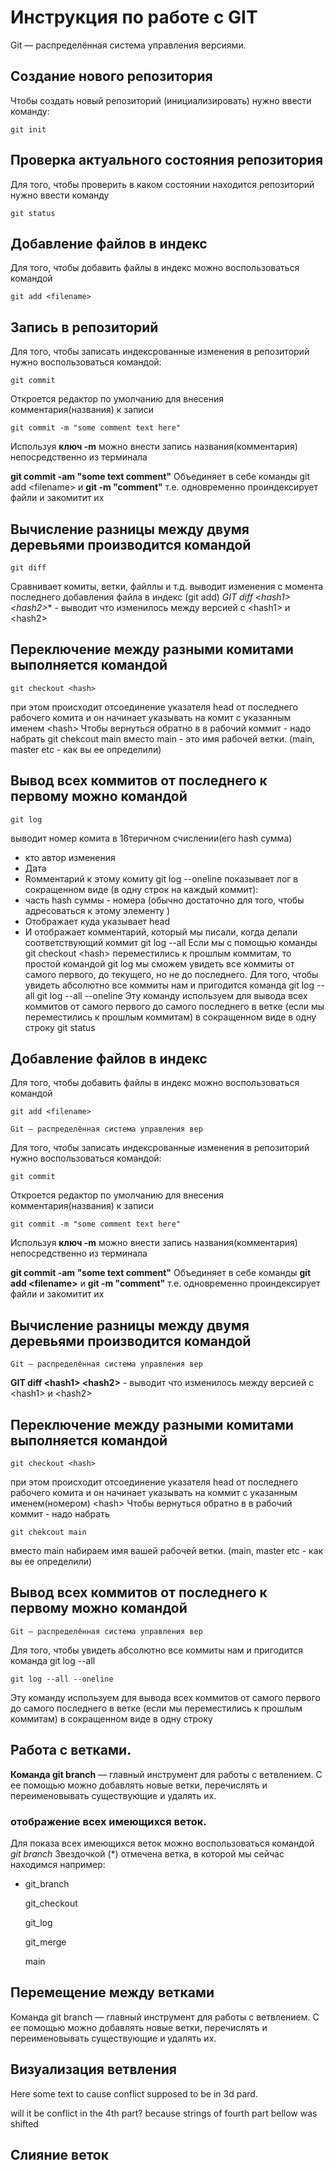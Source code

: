# Инструкция по работе с GIT
Git — распределённая система управления версиями.
## Создание нового репозитория
Чтобы создать новый репозиторий (инициализировать)
нужно ввести команду:

    git init

## Проверка актуального состояния репозитория

Для того, чтобы проверить в каком состоянии находится репозиторий нужно ввести команду

    git status
## Добавление файлов в индекс

   Для того, чтобы добавить файлы в индекс можно воспользоваться командой

    git add <filename> 
## Запись в репозиторий

Для того, чтобы записать индексрованные изменения в  репозиторий нужно воспользоваться командой:

    git commit 
Откроется редактор по умолчанию для внесения комментария(названия) к записи

    git commit -m "some comment text here"
Используя **ключ -m** можно внести запись названия(комментария) непосредственно из терминала

**git commit -am "some text comment"**
Объединяет в себе команды git add \<filename\> и **git -m "comment"**
т.е. одновременно проиндексирует файли и закомитит их

## Вычисление разницы между двумя деревьями производится командой

    git diff

Сравнивает комиты, ветки, файллы и т.д.
выводит изменения с  момента последнего добавления файла в индекс (git add)
*GIT diff \<hash1\> \<hash2\>** - выводит что изменилось между версией с \<hash1\> и \<hash2\>
## Переключение между разными комитами выполняется командой
    git checkout <hash>
при этом происходит отсоединение указателя head от последнего рабочего комита и он начинает указывать на комит с  указанным именем \<hash\>
Чтобы вернуться обратно в в рабочий коммит - надо набрать
    git chekcout main
вместо main - это имя рабочей ветки. (main, master etc - как вы ее определили)
## Вывод всех коммитов от последнего к первому можно командой

    git log

выводит номер комита в 16теричном счислении(его hash сумма)
* кто автор изменения
* Дата
* Rомментарий к этому комиту
 git log --oneline 
показывает лог в сокращенном виде (в одну строк на каждый коммит): 
* часть hash суммы - номера (обычно достаточно для того, чтобы адресоваться к этому элементу )
* Отображает куда указывает head
* И отображает комментарий, который мы писали, когда делали соответствующий коммит
git log --all
Если мы с помощью команды git checkout \<hash\> переместились к прошлым коммитам, то простой командой git log мы сможем увидеть все коммиты от самого первого, до текущего, но не до последнего.
Для того, чтобы увидеть абсолютно все коммиты нам и пригодится команда git log --all
git log --all --oneline
Эту команду используем для вывода всех коммитов от самого первого до самого последнего в ветке (если мы переместились к прошлым коммитам) в сокращенном виде в одну строку
git status

## Добавление файлов в индекс

Для того, чтобы добавить файлы в индекс можно воспользоваться командой

    git add <filename> 

	Git — распределённая система управления вер
Для того, чтобы записать индексрованные изменения в  репозиторий нужно воспользоваться командой:

    git commit 

Откроется редактор по умолчанию для внесения комментария(названия) к записи

    git commit -m "some comment text here"
Используя **ключ -m** можно внести запись названия(комментария) непосредственно из терминала

**git commit -am "some text comment"**
Объединяет в себе команды **git add \<filename\>** и **git -m "comment"**
т.е. одновременно проиндексирует файли и закомитит их

## Вычисление разницы между двумя деревьями производится командой
    Git — распределённая система управления вер
**GIT diff \<hash1\> \<hash2\>** - выводит что изменилось между версией с \<hash1\> и \<hash2\>

## Переключение между разными комитами выполняется командой

    git checkout <hash>

при этом происходит отсоединение указателя head от последнего рабочего комита и он начинает указывать на коммит с  указанным именем(номером) \<hash\>
Чтобы вернуться обратно в в рабочий коммит - надо набрать

    git chekcout main

вместо main набираем имя вашей рабочей ветки. (main, master etc - как вы ее определили)

## Вывод всех коммитов от последнего к первому можно командой

	Git — распределённая система управления вер
Для того, чтобы увидеть абсолютно все коммиты нам и пригодится команда git log --all

    git log --all --oneline
Эту команду используем для вывода всех коммитов от самого первого до самого последнего в ветке (если мы переместились к прошлым коммитам) в сокращенном виде в одну строку
## Работа с ветками.
**Команда git branch** — главный инструмент для работы с ветвлением. С ее помощью можно добавлять новые ветки, перечислять и переименовывать существующие и удалять их.
### отображение всех имеющихся веток.

Для показа всех имеющихся веток можно воспользоваться командой *git branch*
Звездочкой (*) отмечена ветка, в которой мы сейчас находимся 
например: 

* git_branch

  git_checkout

  git_log

  git_merge

  main
## Перемещение между ветками
Команда git branch — главный инструмент для работы с ветвлением. С ее помощью можно добавлять новые ветки, перечислять и переименовывать существующие и удалять их.
## Визуализация ветвления
Here some text to  cause conflict
supposed to be in 3d pard.

will it be conflict in the 4th part?  because strings of fourth part  bellow was shifted 
## Слияние веток

